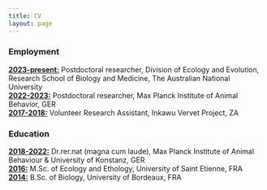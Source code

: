 ```yaml
---
title: CV
layout: page
---
```

<div class="hero-body">
        <div class="container">
          
 ### Employment
<ins>**2023-present:**</ins> Postdoctoral researcher, Division of Ecology and Evolution, Research School of Biology and Medicine, The Australian National University<br>
<ins>**2022-2023:**</ins> Postdoctoral researcher, Max Planck Institute of Animal Behavior, GER<br>
<ins>**2017-2018:**</ins> Volunteer Research Assistant, Inkawu Vervet Project, ZA

### Education
<ins>**2018-2022:**</ins> Dr.rer.nat (magna cum laude), Max Planck Institute of Animal Behaviour & University of Konstanz, GER<br>
<ins>**2016:**</ins> M.Sc. of Ecology and Ethology, University of Saint Etienne, FRA<br>
<ins>**2014:**</ins> B.Sc. of Biology, University of Bordeaux, FRA<br>
        </div>
</div>
